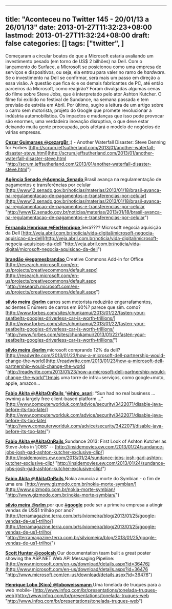 
---
title: "Aconteceu no Twitter 145 - 20/01/13 a 26/01/13"
date: 2013-01-27T11:32:23+08:00
lastmod: 2013-01-27T11:32:24+08:00
draft: false
categories: []
tags: ["twitter", ]
---


Começaram a circular boatos de que a Microsoft estaria avaliando um investimento pesado (em torno de US$ 2 bilhões) na Dell. Com o lançamento do Surface, a Microsoft se posicionou como uma empresa de serviços e dispositivos, ou seja, ela entrou para valer no ramo de *hardware*. Se o investimento na Dell se confirmar, será mais um passo em direção a essa visão. A questão que fica é: e os demais fabricantes de PC, até então parceiros da Microsoft, como reagirão? Foram divulgadas algumas cenas do filme sobre Steve Jobs, que é interpretado pelo ator Ashton Kutcher. O filme foi exibido no festival de Sundance, na semana passada e tem previsão de estréia em Abril. Por último, sugiro a leitura de um artigo sobre o carro sem motorista, projeto do Google que promete revolucionar a indústria automobilística. Os impactos e mudanças que isso pode provocar são enormes, uma verdadeira inovação disruptiva, o que deve estar deixando muita gente preocupada, pois afetará o modelo de negócios de várias empresas.   

[**Cezar Guimaraes** ‏<s>@</s>**cezargBr** ](https://twitter.com/cezargBr) :) - Another Waterfall Disaster: Steve Denning for Forbes [http://scrum.jeffsutherland.com/2013/01/another-waterfall-disaster-steve.html](http://scrum.jeffsutherland.com/2013/01/another-waterfall-disaster-steve.html "http://scrum.jeffsutherland.com/2013/01/another-waterfall-disaster-steve.html")   

[**Agência Senado** ‏<s>@</s>**Agencia_Senado** ](https://twitter.com/Agencia_Senado) Brasil avança na regulamentação de pagamentos e transferências por celular [http://www12.senado.gov.br/noticias/materias/2013/01/18/brasil-avanca-na-regulamentacao-de-pagamentos-e-transferencias-por-celular](http://www12.senado.gov.br/noticias/materias/2013/01/18/brasil-avanca-na-regulamentacao-de-pagamentos-e-transferencias-por-celular "http://www12.senado.gov.br/noticias/materias/2013/01/18/brasil-avanca-na-regulamentacao-de-pagamentos-e-transferencias-por-celular")   

[**Fernando Henrique** ‏<s>@</s>**FerHenrique** ](https://twitter.com/FerHenrique) Será???? Microsoft negocia aquisição da Dell [http://veja.abril.com.br/noticia/vida-digital/microsoft-negocia-aquisicao-da-dell](http://veja.abril.com.br/noticia/vida-digital/microsoft-negocia-aquisicao-da-dell "http://veja.abril.com.br/noticia/vida-digital/microsoft-negocia-aquisicao-da-dell")   

[**brandão** ‏<s>@</s>**egomesbrandao** ](https://twitter.com/egomesbrandao) Creative Commons Add-in for Office [http://research.microsoft.com/en-us/projects/creativecommons/default.aspx](http://research.microsoft.com/en-us/projects/creativecommons/default.aspx "http://research.microsoft.com/en-us/projects/creativecommons/default.aspx")   

[**silvio meira** ‏<s>@</s>**srlm** ](https://twitter.com/srlm) carros sem motorista reduzirão engarrafamentos, acidentes E número de carros em 90%? parece que sim. como?  [http://www.forbes.com/sites/chunkamui/2013/01/22/fasten-your-seatbelts-googles-driverless-car-is-worth-trillions/](http://www.forbes.com/sites/chunkamui/2013/01/22/fasten-your-seatbelts-googles-driverless-car-is-worth-trillions/ "http://www.forbes.com/sites/chunkamui/2013/01/22/fasten-your-seatbelts-googles-driverless-car-is-worth-trillions/")   

[**silvio meira** ‏<s>@</s>**srlm** ](https://twitter.com/srlm) microsoft comprando 12% da dell? [http://readwrite.com/2013/01/23/how-a-microsoft-dell-partnership-would-change-the-world](http://readwrite.com/2013/01/23/how-a-microsoft-dell-partnership-would-change-the-world "http://readwrite.com/2013/01/23/how-a-microsoft-dell-partnership-would-change-the-world")》mais uma torre de infra+serviços, como google+moto, apple, amazon...   

[**Fabio Akita** ‏<s>@</s>**AkitaOnRails** ](https://twitter.com/AkitaOnRails) “[<s>@</s>**hiro_asari**](https://twitter.com/hiro_asari): “Sun had no real business … owning a largely free client-based platform …” [http://www.computerworlduk.com/advice/security/3422071/disable-java-before-its-too-late/](http://www.computerworlduk.com/advice/security/3422071/disable-java-before-its-too-late/ "http://www.computerworlduk.com/advice/security/3422071/disable-java-before-its-too-late/")   

[**Fabio Akita** ‏<s>@</s>**AkitaOnRails** ](https://twitter.com/AkitaOnRails) Sundance 2013: First Look of Ashton Kutcher as Steve Jobs in 'jOBS' -- [http://insidemovies.ew.com/2013/01/24/sundance-jobs-josh-gad-ashton-kutcher-exclusive-clip/](http://insidemovies.ew.com/2013/01/24/sundance-jobs-josh-gad-ashton-kutcher-exclusive-clip/ "http://insidemovies.ew.com/2013/01/24/sundance-jobs-josh-gad-ashton-kutcher-exclusive-clip/")   

[**Fabio Akita** ‏<s>@</s>**AkitaOnRails** ](https://twitter.com/AkitaOnRails) Nokia anuncia a morte do Symbian - o fim de uma era  [http://www.gizmodo.com.br/nokia-morte-symbian/](http://www.gizmodo.com.br/nokia-morte-symbian/ "http://www.gizmodo.com.br/nokia-morte-symbian/")   

[**silvio meira** ‏<s>@</s>**srlm** ](https://twitter.com/srlm) por que [<s>#</s>**google**](https://twitter.com/search?q=%23google&src=hash) pode ser a primeira empresa a atingir vendas de US$1 trilhão por ano?  [http://terramagazine.terra.com.br/silviomeira/blog/2013/01/25/google-vendas-de-us1-trilho/](http://terramagazine.terra.com.br/silviomeira/blog/2013/01/25/google-vendas-de-us1-trilho/ "http://terramagazine.terra.com.br/silviomeira/blog/2013/01/25/google-vendas-de-us1-trilho/")   

[**Scott Hunter** ‏<s>@</s>**coolcsh** ](https://twitter.com/coolcsh) Our documentation team built a great poster showing the ASP.NET Web API Messaging Pipeline:  [http://www.microsoft.com/en-us/download/details.aspx?id=36476](http://www.microsoft.com/en-us/download/details.aspx?id=36476 "http://www.microsoft.com/en-us/download/details.aspx?id=36476")   

[**Henrique Lobo (Kico)** ‏<s>@</s>**loboweissmann** ](https://twitter.com/loboweissmann) Uma tonelada de truques para a web mobile- [http://www.infoq.com/br/presentations/tonelada-truques-web](http://www.infoq.com/br/presentations/tonelada-truques-web "http://www.infoq.com/br/presentations/tonelada-truques-web")

